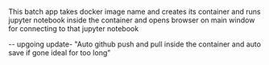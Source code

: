 This batch app takes docker image name and creates its container and runs jupyter notebook inside the container and opens browser on main window for connecting to that jupyter notebook 

-- upgoing update- "Auto github push and pull inside the container and auto save if gone ideal for too long"
